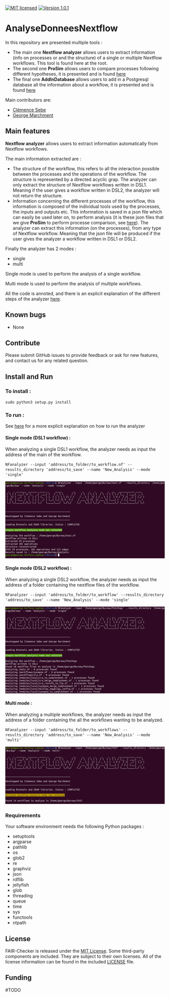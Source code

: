 [![MIT licensed](https://img.shields.io/badge/license-MIT-blue.svg)](LICENSE) [![Version 1.0.1](https://img.shields.io/badge/version-v1.0.1-blue)]()


# AnalyseDonneesNextflow

In this repository are presented multiple tools :

- The main one __Nextflow analyzer__ allows users to extract information (info on processes or and the structure) of a single or multiple Nextflow workflows. This tool is found here at the root.
- The second one __ProSim__ allows users to compare processes following different hypotheses, it is presented and is found [here](/Analysis/Similarity%20Processes/) 
- The final one  __AddInDatabase__ allows users to add in a Postgresql database all the information about a workflow, it is presented and is found [here](/BDD/)

Main contributors are: 
- [Clémence Sebe](https://github.com/ClemenceS)
- [George Marchment](https://github.com/George-Marchment)
 

## Main features

__Nextflow analyzer__ allows users to extract information automatically from Nextflow workflows.

The main information extracted are :

- The structure of the workflow, this refers to all the interaction possible between the processes and the operations of the workflow. The structure is represented by a directed acyclic grap. The analyzer can only extract the structure of Nextflow workflows written in DSL1. Meaning if the user gives a workflow written in DSL2, the analyzer will not return the structure.
- Information concerning the different processes of the workflow, this information is composed of the individual tools used by the processes, the inputs and outputs etc. This information is saved in a json file which can easily be used later on, to perform analysis (it is these json files that we give __ProSim__ to perform processe comparison, see [here](/Analysis/Similarity%20Processes/)). The analyzer can extract this information (on the processes), from any type of Nextflow workflow. Meaning that the json file will be produced if the user gives the analyzer a workflow written in DSL1 or DSL2.

Finally the analyzer has 2 modes :

- single 
- multi

Single mode is used to perform the analysis of a single workflow.

Multi mode is used to perform the analysis of multiple workflows.

All the code is annoted, and there is an explicit explanation of the different steps of the analyzer [here](/Docs/Explanation%20of%20the%20Analyzer.pdf).

## Known bugs

  - None

## Contribute
Please submit GitHub issues to provide feedback or ask for new features, and contact us for any related question.


## Install and Run

### To install :
```
sudo python3 setup.py install
```

### To run :

See [here](Docs/Examples%20Nextflow%20Analyzer.pdf) for a more explicit explanation on how to run the analyzer

#### __Single mode (DSL1 workflow) :__

When analyzing a single DSL1 workflow, the analyzer needs as input the address of the main of the workflow.

```
NFanalyzer --input 'address/to_folder/to_workflow.nf' --results_directory 'address/to_save' --name 'New_Analysis' --mode 'single'
```
![Example](Pictures/1.png)

#### __Single mode (DSL2 workflow) :__

When analyzing a single DSL2 workflow, the analyzer needs as input the address of a folder containing the nextflow files of the workflow.

```
NFanalyzer --input 'address/to_folder/to_workflow' --results_directory 'address/to_save' --name 'New_Analysis' --mode 'single'
```
![Example](Pictures/2.png)

#### __Multi mode :__

When analyzing a multiple workflows, the analyzer needs as input the address of a folder containing the all the workflows wanting to be analyzed.

```
NFanalyzer --input 'address/to_folder/to_workflows' --results_directory 'address/to_save' --name 'New_Analysis' --mode 'multi'
```
![Example](Pictures/3.png)


### Requirements 

Your software environment needs the following Python packages : 

- setuptools
- argparse
- pathlib
- os
- glob2
- re
- graphviz
- json
- rdflib
- jellyfish
- glob
- threading
- queue
- time
- sys
- functools
- ntpath 

## License
FAIR-Checker is released under the [MIT License](LICENSE). Some third-party components are included. They are subject to their own licenses. All of the license information can be found in the included [LICENSE](LICENSE) file.

## Funding
#TODO

